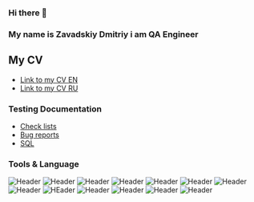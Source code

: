 ### Hi there 👋
### My name is Zavadskiy Dmitriy i am QA Engineer

<!--
**D1ma665/D1ma665** is a ✨ _special_ ✨ repository because its `README.md` (this file) appears on your GitHub profile.

Here are some ideas to get you started:


-->


## My CV
- [Link to my CV EN](https://drive.google.com/file/d/1D1uesBBBlOP7PXcwCNB1x8WjIzMG_Ge1/view?usp=share_link)
- [Link to my CV RU](https://drive.google.com/file/d/1yJbmdPpexFfjYWcCy73oBKYgQ-NNJAN0/view?usp=sharing)
### Testing Documentation
- [Check lists]()
- [Bug reports]()
- [SQL]()

### Tools & Language
![Header](https://img.shields.io/badge/Jira-090909?Style=for-the-badge&logo=jira&logoColor=136be1)
![Header](https://img.shields.io/badge/Postman-090909?Style=for-the-badge&logo=postman&logoColor=f76935)
![Header](https://img.shields.io/badge/Github-090909?Style=for-the-badge&logo=github&logoColor=8cg4d7)
![Header](https://img.shields.io/badge/CharlesProxy-090909?Style=for-the-badge&logo=charlesproxy&logoColor=8cc4d7)
![Header](https://img.shields.io/badge/Xcode-090909?Style=for-the-badge&logo=xcode&logoColor=8cc4d)
![Header](https://img.shields.io/badge/Graylog-090909?Style=for-the-badge&logo=graylog&logoColor=84d7)
![Header](https://img.shields.io/badge/DevTooLS-090909?Style=for-the-badge&logo=googlechrome&logoColor=2677f2)
![Header](https://img.shields.io/badge/Figma-090909?Style=for-the-badge&logo=figma&logoColor=fd5fa6)
![HEader](https://img.shields.io/badge/QASE-090909?Style=for-the-badge&logo=qase&logoColor=8cc4d7)
![Header](https://img.shields.io/badge/TestRail-090909?Style=for-the-badge&logo=testrail&logoColor=71b556)
![Header](https://img.shields.io/badge/Jenkins-090909?Style=for-the-badge&logo=jenkins&logoColor=f7f7f7)
![Header](https://img.shields.io/badge/MySQL-090909?Style=for-the-badge&logo=mysql&logoColor=8cc4d7)
![Header](https://img.shields.io/badge/FirebaseConsole-090909?Style=for-the-badge&logo=firebase&logoColor=8cc4d)

